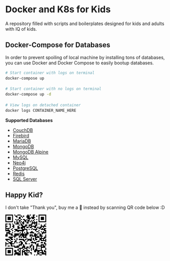 # Docker and K8s for Kids

A repository filled with scripts and boilerplates designed for kids and adults with IQ of kids.

## Docker-Compose for Databases

In order to prevent spoiling of local machine by installing tons of databases, you can use Docker and Docker Compose to easily bootup databases.

```sh
# Start container with logs on terminal
docker-compose up

# Start container with no logs on terminal
docker-compose up -d

# View logs on detached container
docker logs CONTAINER_NAME_HERE
```

**Supported Databases**

- [CouchDB](./boilerplates/couchdb)
- [Firebird](./boilerplates/firebird)
- [MariaDB](./boilerplates/mariadb)
- [MongoDB](./boilerplates/mongodb)
- [MongoDB Alpine](./boilerplates/mongodb-alpine)
- [MySQL](./boilerplates/mysql)
- [Neo4j](./boilerplates/neo4j)
- [PostgreSQL](./boilerplates/postgresql)
- [Redis](./boilerplates/redis)
- [SQL Server](./boilerplates/sql-server)

## Happy Kid?

I don't take "Thank you", buy me a :beer: instead by scanning QR code below :D

![QR Code](https://github.com/allanchua101/api-gateway-vue-express-pg/blob/master/QR%20Code.png "QR Code")
